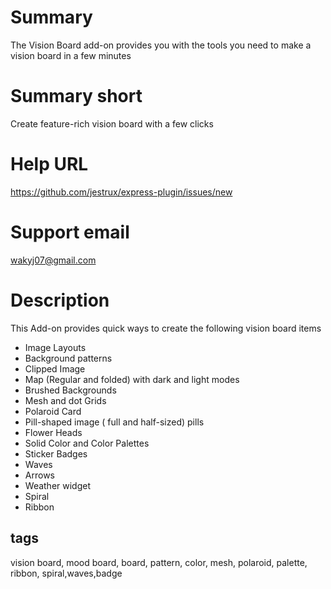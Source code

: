 # Summary

The Vision Board add-on provides you with the tools you need to make a vision board in a few minutes

# Summary short
Create feature-rich vision board with a few clicks

# Help URL
https://github.com/jestrux/express-plugin/issues/new

# Support email
wakyj07@gmail.com

# Description

This Add-on provides quick ways to create the following vision board items

-   Image Layouts
-   Background patterns
-   Clipped Image
-   Map (Regular and folded) with dark and light modes
-   Brushed Backgrounds
-   Mesh and dot Grids
-   Polaroid Card
-   Pill-shaped image ( full and half-sized) pills
-   Flower Heads
-   Solid Color and Color Palettes
-   Sticker Badges
-   Waves
-   Arrows
-   Weather widget
-   Spiral
-   Ribbon

## tags

vision board, mood board, board, pattern, color, mesh, polaroid, palette, ribbon, spiral,waves,badge
